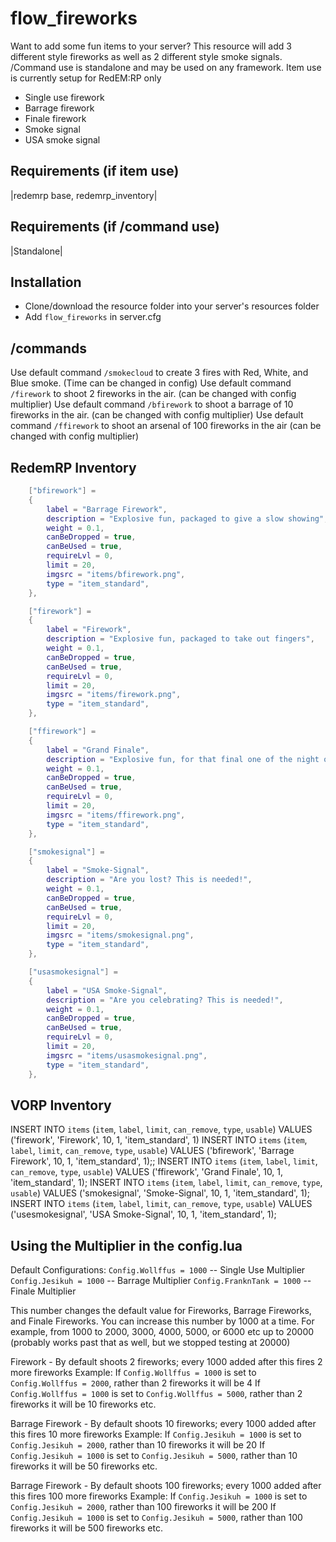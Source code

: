 # flow_fireworks
Want to add some fun items to your server? This resource will add 3 different style fireworks
as well as 2 different style smoke signals.
/Command use is standalone and may be used on any framework.
Item use is currently setup for RedEM:RP only


- Single use firework
- Barrage firework
- Finale firework
- Smoke signal
- USA smoke signal

## Requirements (if item use)
|redemrp base, redemrp_inventory|

## Requirements (if /command use)
|Standalone|

## Installation
- Clone/download the resource folder into your server's resources folder
- Add `flow_fireworks` in server.cfg

## /commands
Use default command `/smokecloud` to create 3 fires with Red, White, and Blue smoke. (Time can be changed in config)
Use default command `/firework` to shoot 2 fireworks in the air. (can be changed with config multiplier)
Use default command `/bfirework` to shoot a barrage of 10 fireworks in the air. (can be changed with config multiplier)
Use default command `/ffirework` to shoot an arsenal of 100 fireworks in the air (can be changed with config multiplier)

## RedemRP Inventory
```lua
    ["bfirework"] =
    {
        label = "Barrage Firework",
        description = "Explosive fun, packaged to give a slow showing",
        weight = 0.1,
        canBeDropped = true,
        canBeUsed = true,
        requireLvl = 0,
        limit = 20,
        imgsrc = "items/bfirework.png",
        type = "item_standard",
    },

    ["firework"] =
    {
        label = "Firework",
        description = "Explosive fun, packaged to take out fingers",
        weight = 0.1,
        canBeDropped = true,
        canBeUsed = true,
        requireLvl = 0,
        limit = 20,
        imgsrc = "items/firework.png",
        type = "item_standard",
    },

    ["ffirework"] =
    {
        label = "Grand Finale",
        description = "Explosive fun, for that final one of the night or bigger shows",
        weight = 0.1,
        canBeDropped = true,
        canBeUsed = true,
        requireLvl = 0,
        limit = 20,
        imgsrc = "items/ffirework.png",
        type = "item_standard",
    },

    ["smokesignal"] =
    {
        label = "Smoke-Signal",
        description = "Are you lost? This is needed!",
        weight = 0.1,
        canBeDropped = true,
        canBeUsed = true,
        requireLvl = 0,
        limit = 20,
        imgsrc = "items/smokesignal.png",
        type = "item_standard",
    },

    ["usasmokesignal"] =
    {
        label = "USA Smoke-Signal",
        description = "Are you celebrating? This is needed!",
        weight = 0.1,
        canBeDropped = true,
        canBeUsed = true,
        requireLvl = 0,
        limit = 20,
        imgsrc = "items/usasmokesignal.png",
        type = "item_standard",
    },
```

## VORP Inventory
INSERT INTO `items` (`item`, `label`, `limit`, `can_remove`, `type`, `usable`) VALUES ('firework', 'Firework', 10, 1, 'item_standard', 1)
INSERT INTO `items` (`item`, `label`, `limit`, `can_remove`, `type`, `usable`) VALUES ('bfirework', 'Barrage Firework', 10, 1, 'item_standard', 1);;
INSERT INTO `items` (`item`, `label`, `limit`, `can_remove`, `type`, `usable`) VALUES ('ffirework', 'Grand Finale', 10, 1, 'item_standard', 1);
INSERT INTO `items` (`item`, `label`, `limit`, `can_remove`, `type`, `usable`) VALUES ('smokesignal', 'Smoke-Signal', 10, 1, 'item_standard', 1);
INSERT INTO `items` (`item`, `label`, `limit`, `can_remove`, `type`, `usable`) VALUES ('usesmokesignal', 'USA Smoke-Signal', 10, 1, 'item_standard', 1);

## Using the Multiplier in the config.lua

Default Configurations:
`Config.Wollffus = 1000` -- Single Use Multiplier
`Config.Jesikuh = 1000` -- Barrage Multiplier
`Config.FranknTank = 1000` -- Finale Multiplier

This number changes the default value for Fireworks, Barrage Fireworks, and Finale Fireworks.
You can increase this number by 1000 at a time. For example, from 1000 to 2000, 3000, 4000, 5000, or 6000 etc up to 20000
(probably works past that as well, but we stopped testing at 20000)



Firework - By default shoots 2 fireworks; every 1000 added after this fires 2 more fireworks
Example: If `Config.Wollffus = 1000` is set to `Config.Wollffus = 2000`, rather than 2 fireworks it will be 4
If `Config.Wollffus = 1000` is set to `Config.Wollffus = 5000`, rather than 2 fireworks it will be 10 fireworks
etc.

Barrage Firework - By default shoots 10 fireworks; every 1000 added after this fires 10 more fireworks
Example: If `Config.Jesikuh = 1000` is set to `Config.Jesikuh = 2000`, rather than 10 fireworks it will be 20
If `Config.Jesikuh = 1000` is set to `Config.Jesikuh = 5000`, rather than 10 fireworks it will be 50 fireworks
etc.

Barrage Firework - By default shoots 100 fireworks; every 1000 added after this fires 100 more fireworks
Example: If `Config.Jesikuh = 1000` is set to `Config.Jesikuh = 2000`, rather than 100 fireworks it will be 200
If `Config.Jesikuh = 1000` is set to `Config.Jesikuh = 5000`, rather than 100 fireworks it will be 500 fireworks
etc.